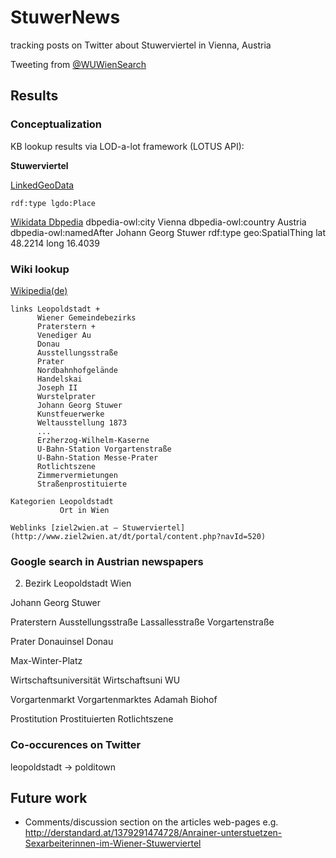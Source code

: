 # StuwerNews
tracking posts on Twitter about Stuwerviertel in Vienna, Austria

Tweeting from [@WUWienSearch](https://twitter.com/WUWienSearch)


## Results

### Conceptualization

KB lookup results via LOD-a-lot framework (LOTUS API):

**Stuwerviertel**

[LinkedGeoData](http://linkedgeodata.org/page/triplify/node1812368241)

    rdf:type lgdo:Place

[Wikidata Dbpedia](http://wikidata.dbpedia.org/page/Q1256512)
    dbpedia-owl:city Vienna
    dbpedia-owl:country Austria
    dbpedia-owl:namedAfter Johann Georg Stuwer
    rdf:type geo:SpatialThing
    lat 48.2214
    long 16.4039

### Wiki lookup

[Wikipedia(de)](https://de.wikipedia.org/wiki/Stuwerviertel)

    links Leopoldstadt +
          Wiener Gemeindebezirks
          Praterstern +
          Venediger Au
          Donau
          Ausstellungsstraße
          Prater
          Nordbahnhofgelände
          Handelskai
          Joseph II
          Wurstelprater
          Johann Georg Stuwer
          Kunstfeuerwerke
          Weltausstellung 1873
          ...
          Erzherzog-Wilhelm-Kaserne
          U-Bahn-Station Vorgartenstraße
          U-Bahn-Station Messe-Prater
          Rotlichtszene
          Zimmervermietungen
          Straßenprostituierte

    Kategorien Leopoldstadt
               Ort in Wien

    Weblinks [ziel2wien.at – Stuwerviertel](http://www.ziel2wien.at/dt/portal/content.php?navId=520)


### Google search in Austrian newspapers

2. Bezirk
Leopoldstadt
Wien

Johann Georg Stuwer

Praterstern
Ausstellungsstraße
Lassallesstraße
Vorgartenstraße

Prater
Donauinsel
Donau

Max-Winter-Platz

Wirtschaftsuniversität
Wirtschaftsuni
WU

Vorgartenmarkt
Vorgartenmarktes
Adamah Biohof

Prostitution
Prostituierten
Rotlichtszene


### Co-occurences on Twitter

leopoldstadt -> polditown

## Future work

* Comments/discussion section on the articles web-pages e.g. http://derstandard.at/1379291474728/Anrainer-unterstuetzen-Sexarbeiterinnen-im-Wiener-Stuwerviertel
